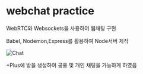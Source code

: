 # webchat practice

WebRTC와 Websockets을 사용하여 웹채팅 구현

Babel, Nodemon,Express를 활용하여 Node서버 제작

![Chat](https://user-images.githubusercontent.com/45348509/220461969-7bb49c5d-3edf-4e97-abdd-d175ac798a0e.gif)


+Plus에 방을 생성하여 공용 및 개인 채팅을 가능하게 하였음
